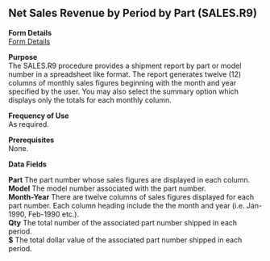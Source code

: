 ##  Net Sales Revenue by Period by Part (SALES.R9)

<PageHeader />

**Form Details**  
[ Form Details ](SALES-R9-1/README.md)   

**Purpose**  
The SALES.R9 procedure provides a shipment report by part or model number in a
spreadsheet like format. The report generates twelve (12) columns of monthly
sales figures beginning with the month and year specified by the user. You may
also select the summary option which displays only the totals for each monthly
column.

**Frequency of Use**  
As required.

**Prerequisites**  
None.

**Data Fields**

**Part** The part number whose sales figures are displayed in each column.  
**Model** The model number associated with the part number.  
**Month-Year** There are twelve columns of sales figures displayed for each
part number. Each column heading include the the month and year (i.e.
Jan-1990, Feb-1990 etc.).  
**Qty** The total number of the associated part number shipped in each period.  
**$** The total dollar value of the associated part number shipped in each
period.  
  
<badge text= "Version 8.10.57" vertical="middle" />

<PageFooter />